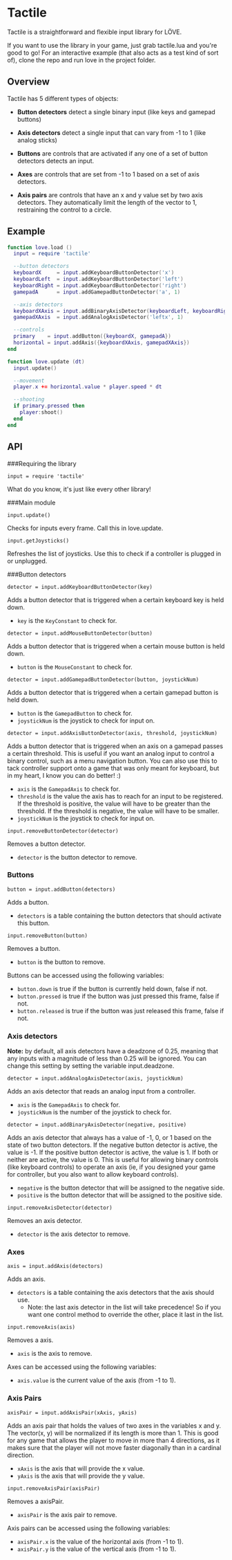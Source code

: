 Tactile
=======

Tactile is a straightforward and flexible input library for LÖVE.

If you want to use the library in your game, just grab tactile.lua and you're good to go! For an interactive example (that also acts as a test kind of sort of), clone the repo and run love in the project folder.

Overview
--------

Tactile has 5 different types of objects:

- **Button detectors** detect a single binary input (like keys and gamepad buttons)

- **Axis detectors** detect a single input that can vary from -1 to 1 (like analog sticks)

- **Buttons** are controls that are activated if any one of a set of button detectors detects an input.

- **Axes** are controls that are set from -1 to 1 based on a set of axis detectors.

- **Axis pairs** are controls that have an x and y value set by two axis detectors. They automatically limit the length of the vector to 1, restraining the control to a circle.

Example
-------
```lua
function love.load ()
  input = require 'tactile'

  --button detectors
  keyboardX     = input.addKeyboardButtonDetector('x')
  keyboardLeft  = input.addKeyboardButtonDetector('left')
  keyboardRight = input.addKeyboardButtonDetector('right')
  gamepadA      = input.addGamepadButtonDetector('a', 1)

  --axis detectors
  keyboardXAxis = input.addBinaryAxisDetector(keyboardLeft, keyboardRight)
  gamepadXAxis  = input.addAnalogAxisDetector('leftx', 1)

  --controls
  primary    = input.addButton({keyboardX, gamepadA})
  horizontal = input.addAxis({keyboardXAxis, gamepadXAxis})
end

function love.update (dt)
  input.update()

  --movement
  player.x += horizontal.value * player.speed * dt

  --shooting
  if primary.pressed then
    player:shoot()
  end
end
```

API
---
###Requiring the library

`input = require 'tactile'`

What do you know, it's just like every other library!

###Main module

`input.update()`

Checks for inputs every frame. Call this in love.update.

`input.getJoysticks()`

Refreshes the list of joysticks. Use this to check if a controller is plugged in or unplugged.

###Button detectors

`detector = input.addKeyboardButtonDetector(key)`

Adds a button detector that is triggered when a certain keyboard key is held down.

- `key` is the `KeyConstant` to check for.

`detector = input.addMouseButtonDetector(button)`

Adds a button detector that is triggered when a certain mouse button is held down.

- `button` is the `MouseConstant` to check for.

`detector = input.addGamepadButtonDetector(button, joystickNum)`

Adds a button detector that is triggered when a certain gamepad button is held down.

- `button` is the `GamepadButton` to check for.
- `joystickNum` is the joystick to check for input on.

`detector = input.addAxisButtonDetector(axis, threshold, joystickNum)`

Adds a button detector that is triggered when an axis on a gamepad passes a certain threshold. This is useful if you want an analog input to control a binary control, such as a menu navigation button. You can also use this to tack controller support onto a game that was only meant for keyboard, but in my heart, I know you can do better! :)

- `axis` is the `GamepadAxis` to check for.
- `threshold` is the value the axis has to reach for an input to be registered. If the threshold is positive, the value will have to be greater than the threshold. If the threshold is negative, the value will have to be smaller.
- `joystickNum` is the joystick to check for input on.

`input.removeButtonDetector(detector)`

Removes a button detector.

- `detector` is the button detector to remove.

### Buttons

`button = input.addButton(detectors)`

Adds a button.

- `detectors` is a table containing the button detectors that should activate this button.

`input.removeButton(button)`

Removes a button.

- `button` is the button to remove.

Buttons can be accessed using the following variables:

- `button.down` is true if the button is currently held down, false if not.
- `button.pressed` is true if the button was just pressed this frame, false if not.
- `button.released` is true if the button was just released this frame, false if not.

### Axis detectors

__Note:__ by default, all axis detectors have a deadzone of 0.25, meaning that any inputs with a magnitude of less than 0.25 will be ignored. You can change this setting by setting the variable input.deadzone.

`detector = input.addAnalogAxisDetector(axis, joystickNum)`

Adds an axis detector that reads an analog input from a controller.

- `axis` is the `GamepadAxis` to check for.
- `joystickNum` is the number of the joystick to check for.

`detector = input.addBinaryAxisDetector(negative, positive)`

Adds an axis detector that always has a value of -1, 0, or 1 based on the state of two button detectors. If the negative button detector is active, the value is -1. If the positive button detector is active, the value is 1. If both or neither are active, the value is 0. This is useful for allowing binary controls (like keyboard controls) to operate an axis (ie, if you designed your game for controller, but you also want to allow keyboard controls).

- `negative` is the button detector that will be assigned to the negative side.
- `positive` is the button detector that will be assigned to the positive side.

`input.removeAxisDetector(detector)`

Removes an axis detector.

- `detector` is the axis detector to remove.

### Axes

`axis = input.addAxis(detectors)`

Adds an axis.

- `detectors` is a table containing the axis detectors that the axis should use.
  - Note: the last axis detector in the list will take precedence! So if you want one control method to override the other, place it last in the list.

`input.removeAxis(axis)`

Removes a axis.

- `axis` is the axis to remove.

Axes can be accessed using the following variables:

- `axis.value` is the current value of the axis (from -1 to 1).

### Axis Pairs

`axisPair = input.addAxisPair(xAxis, yAxis)`

Adds an axis pair that holds the values of two axes in the variables x and y. The vector(x, y) will be normalized if its length is more than 1. This is good for any game that allows the player to move in more than 4 directions, as it makes sure that the player will not move faster diagonally than in a cardinal direction.

- `xAxis` is the axis that will provide the x value.
- `yAxis` is the axis that will provide the y value.

`input.removeAxisPair(axisPair)`

Removes a axisPair.

- `axisPair` is the axis pair to remove.

Axis pairs can be accessed using the following variables:

- `axisPair.x` is the value of the horizontal axis (from -1 to 1).
- `axisPair.y` is the value of the vertical axis (from -1 to 1).
